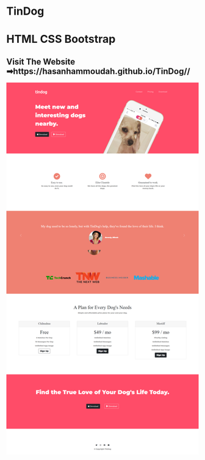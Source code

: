 # TinDog
<h1>HTML CSS Bootstrap</h1>
<h2>Visit The Website ➡https://hasanhammoudah.github.io/TinDog//</h2>
<img src="images/screencapture-127-0-0-1-5500-Bootstrap-TinDog-Start-master-index-html-2022-04-10-16_55_24.png" alt="">
